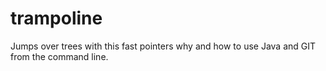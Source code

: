 # trampoline
Jumps over trees with this fast pointers why and how to use Java and GIT from the command line.
